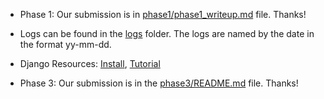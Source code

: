 
* Phase 1: Our submission is in [phase1/phase1_writeup.md](phase1/phase1_writeup.md "Team 4 Submission") file. Thanks!
* Logs can be found in the [logs](logs "Logs folder") folder. The logs are named by the date in the format yy-mm-dd.
* Django Resources: [Install](https://docs.djangoproject.com/en/1.7/topics/install/ "Django Installation"), [Tutorial](https://docs.djangoproject.com/en/1.7/contents/ "Django Tutorial")

* Phase 3: Our submission is in the [phase3/README.md](phase3/README.md "Team 4 Submission") file. Thanks!
